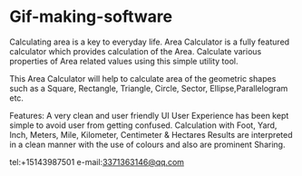 # Gif-making-software

Calculating area is a key to everyday life. Area Calculator is a fully featured calculator which provides calculation of the Area. Calculate various properties of Area related values using this simple utility tool.

This Area Calculator will help to calculate area of the geometric shapes such as a Square, Rectangle, Triangle, Circle, Sector, Ellipse,Parallelogram etc.

Features:
A very clean and user friendly UI
User Experience has been kept simple to avoid user from getting confused.
Calculation with Foot, Yard, Inch, Meters, Mile, Kilometer, Centimeter & Hectares
Results are interpreted in a clean manner with the use of colours and also are prominent
Sharing.

tel:+15143987501
e-mail:3371363146@qq.com
